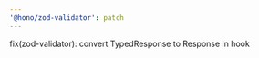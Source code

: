 ```yaml
---
'@hono/zod-validator': patch
---
```


fix(zod-validator): convert TypedResponse to Response in hook
